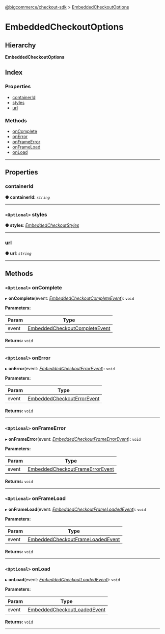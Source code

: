 [@bigcommerce/checkout-sdk](../README.md) > [EmbeddedCheckoutOptions](../interfaces/embeddedcheckoutoptions.md)

# EmbeddedCheckoutOptions

## Hierarchy

**EmbeddedCheckoutOptions**

## Index

### Properties

* [containerId](embeddedcheckoutoptions.md#containerid)
* [styles](embeddedcheckoutoptions.md#styles)
* [url](embeddedcheckoutoptions.md#url)

### Methods

* [onComplete](embeddedcheckoutoptions.md#oncomplete)
* [onError](embeddedcheckoutoptions.md#onerror)
* [onFrameError](embeddedcheckoutoptions.md#onframeerror)
* [onFrameLoad](embeddedcheckoutoptions.md#onframeload)
* [onLoad](embeddedcheckoutoptions.md#onload)

---

## Properties

<a id="containerid"></a>

###  containerId

**● containerId**: *`string`*

___
<a id="styles"></a>

### `<Optional>` styles

**● styles**: *[EmbeddedCheckoutStyles](embeddedcheckoutstyles.md)*

___
<a id="url"></a>

###  url

**● url**: *`string`*

___

## Methods

<a id="oncomplete"></a>

### `<Optional>` onComplete

▸ **onComplete**(event: *[EmbeddedCheckoutCompleteEvent](embeddedcheckoutcompleteevent.md)*): `void`

**Parameters:**

| Param | Type |
| ------ | ------ |
| event | [EmbeddedCheckoutCompleteEvent](embeddedcheckoutcompleteevent.md) |

**Returns:** `void`

___
<a id="onerror"></a>

### `<Optional>` onError

▸ **onError**(event: *[EmbeddedCheckoutErrorEvent](embeddedcheckouterrorevent.md)*): `void`

**Parameters:**

| Param | Type |
| ------ | ------ |
| event | [EmbeddedCheckoutErrorEvent](embeddedcheckouterrorevent.md) |

**Returns:** `void`

___
<a id="onframeerror"></a>

### `<Optional>` onFrameError

▸ **onFrameError**(event: *[EmbeddedCheckoutFrameErrorEvent](embeddedcheckoutframeerrorevent.md)*): `void`

**Parameters:**

| Param | Type |
| ------ | ------ |
| event | [EmbeddedCheckoutFrameErrorEvent](embeddedcheckoutframeerrorevent.md) |

**Returns:** `void`

___
<a id="onframeload"></a>

### `<Optional>` onFrameLoad

▸ **onFrameLoad**(event: *[EmbeddedCheckoutFrameLoadedEvent](embeddedcheckoutframeloadedevent.md)*): `void`

**Parameters:**

| Param | Type |
| ------ | ------ |
| event | [EmbeddedCheckoutFrameLoadedEvent](embeddedcheckoutframeloadedevent.md) |

**Returns:** `void`

___
<a id="onload"></a>

### `<Optional>` onLoad

▸ **onLoad**(event: *[EmbeddedCheckoutLoadedEvent](embeddedcheckoutloadedevent.md)*): `void`

**Parameters:**

| Param | Type |
| ------ | ------ |
| event | [EmbeddedCheckoutLoadedEvent](embeddedcheckoutloadedevent.md) |

**Returns:** `void`

___

